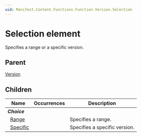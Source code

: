 ```yaml
---
uid: Manifest.Content.Functions.Function.Version.Selection
---
```


# Selection element

Specifies a range or a specific version.

## Parent

[Version](xref:Manifest.Content.Functions.Function.Version)

## Children

|Name|Occurrences|Description|
|--- |--- |--- |
|***Choice***|||
|&nbsp;&nbsp;[Range](xref:Manifest.Content.Functions.Function.Version.Selection.Range)||Specifies a range.|
|&nbsp;&nbsp;[Specific](xref:Manifest.Content.Functions.Function.Version.Selection.Specific)||Specifies a specific version.|
